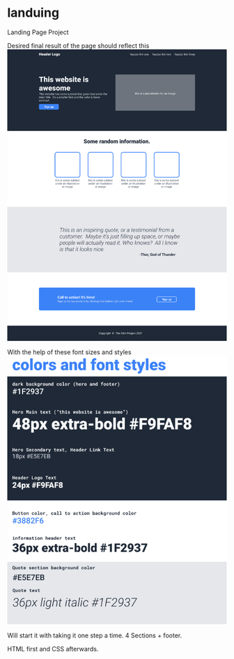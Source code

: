 # landuing
Landing Page Project

Desired final result of the page should reflect this
![Desired final result](images/desiredresult.png)

With the help of these font sizes and styles
![Helpful text and font info](images/fontstylesize.png)

Will start it with taking it one step a time. 4 Sections + footer.

HTML first and CSS afterwards. 


